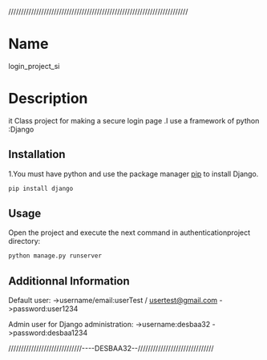 ///////////////////////////////////////////////////////////////////////
# Name

login_project_si

# Description

it Class project for making a secure login page .I use a framework of python :Django

## Installation

1.You must have python and use the package manager [pip](https://pip.pypa.io/en/stable/) to install Django.

```bash
pip install django
```

## Usage

Open the project and execute the next command in authenticationproject directory:

```bash
python manage.py runserver
```

## Additionnal Information

Default user:
                    ->username/email:userTest / usertest@gmail.com
                    ->password:user1234

Admin user for Django administration:
                                            ->username:desbaa32
                                            ->password:desbaa1234

/////////////////////////////----DESBAA32--//////////////////////////////